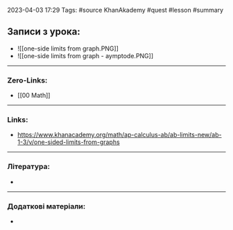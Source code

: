 
2023-04-03 17:29 Tags: #source KhanAkademy #quest #lesson #summary

## Записи з урока:

- ![[one-side limits from graph.PNG]]
- ![[one-side limits from graph - aymptode.PNG]] 

---

### Zero-Links:

- [[00 Math]]
---

### Links:

- https://www.khanacademy.org/math/ap-calculus-ab/ab-limits-new/ab-1-3/v/one-sided-limits-from-graphs
---

### Література:

- 
---

### Додаткові матеріали:

- 